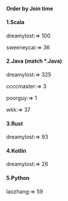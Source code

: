#### Order by Join time
#### 1.Scala
dreamylost:=> 100

sweeneycai:=> 36

#### 2.Java (match *.Java)
dreamylost:=> 325

ccccmaster:=> 3

poorguy:=> 1

wkk:=> 37

#### 3.Rust
dreamylost:=> 93

#### 4.Kotlin
dreamylost:=> 26

#### 5.Python
laozhang:=> 59

